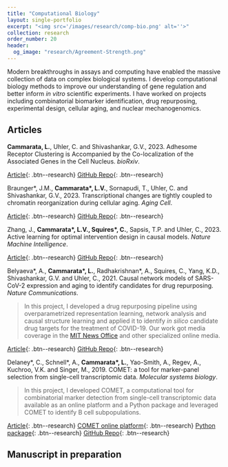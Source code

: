 ```yaml
---
title: "Computational Biology"
layout: single-portfolio
excerpt: "<img src='/images/research/comp-bio.png' alt=''>"
collection: research
order_number: 20
header: 
  og_image: "research/Agreement-Strength.png"
---
```


Modern breakthroughs in assays and computing have enabled the massive collection of data on complex biological systems. I develop computational biology methods to improve our understanding of gene regulation and better inform *in vitro* scientific experiments. I have worked on projects including combinatorial biomarker identification, drug repurposing, experimental design, cellular aging, and nuclear mechanogenomics. 

## Articles

**Cammarata, L.**, Uhler, C. and Shivashankar, G.V., 2023. Adhesome Receptor Clustering is Accompanied by the Co-localization of the Associated Genes in the Cell Nucleus. _bioRxiv_.
> 

[Article](https://www.biorxiv.org/content/10.1101/2023.12.07.570697v1){: .btn--research} [GitHub Repo](https://github.com/uhlerlab/adhesome_clustering/){: .btn--research}

Braunger\*, J.M., **Cammarata\*, L.V.**, Sornapudi, T., Uhler, C. and Shivashankar, G.V., 2023. Transcriptional changes are tightly coupled to chromatin reorganization during cellular aging. _Aging Cell_.
>

[Article](https://onlinelibrary.wiley.com/doi/full/10.1111/acel.14056){: .btn--research} [GitHub Repo]([https://github.com/uhlerlab/adhesome_clustering/](https://github.com/uhlerlab/aging_transcriptome_and_chromatin)){: .btn--research}

Zhang, J., **Cammarata\*, L.V., Squires\*, C.**, Sapsis, T.P. and Uhler, C., 2023. Active learning for optimal intervention design in causal models. _Nature Machine Intelligence_.
> 

[Article](https://www.nature.com/articles/s42256-023-00719-0){: .btn--research} [GitHub Repo](https://github.com/uhlerlab/actlearn_optint){: .btn--research}

Belyaeva\*, A., **Cammarata\*, L.**, Radhakrishnan\*, A., Squires, C., Yang, K.D., Shivashankar, G.V. and Uhler, C., 2021. Causal network models of SARS-CoV-2 expression and aging to identify candidates for drug repurposing. _Nature Communications_.

> In this project, I developed a drug repurposing pipeline using overparametrized representation learning, network analysis and causal structure learning and applied it to identify *in silico* candidate drug targets for the treatment of COVID-19. Our work got media coverage in the [MIT News Office](https://news.mit.edu/2021/machine-learning-treatment-covid-19-0216) and other specialized online media.

[Article](https://www.nature.com/articles/s41467-021-21056-z){: .btn--research} [GitHub Repo](https://github.com/uhlerlab/covid19_repurposing){: .btn--research}

Delaney\*, C., Schnell\*, A., **Cammarata\*, L.**, Yao-Smith, A., Regev, A., Kuchroo, V.K. and Singer, M., 2019. COMET: a tool for marker-panel selection from single-cell transcriptomic data. _Molecular systems biology_.

> In this project, I developed COMET, a computational tool for combinatorial marker detection from single-cell transcriptomic data available as an online platform and a Python package and leveraged COMET to identify B cell subpopulations.

[Article](https://www.embopress.org/doi/full/10.15252/msb.20199005){: .btn--research} [COMET online platform](http://www.cometsc.com/index){: .btn--research} [Python package](https://hgmd.readthedocs.io/en/latest/){: .btn--research} [GitHub Repo](https://github.com/MSingerLab/COMETSC){: .btn--research}

## Manuscript in preparation

